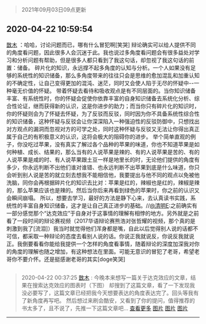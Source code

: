 > 2021年09月03日09点更新
<link rel="stylesheet" href="https://cdn.jsdelivr.net/gh/taotie6/sampleJSON@main/css/photo_show.css">


 ## 2020-04-22 10:59:54 

 [㪚木](https://www.coolapk.com/feed/18251618?shareKey=MWE4NjA0YzJkNjMwNjEzMTc1NGE~) ：哈哈，讨论问题而已，哪有什么冒犯啊[笑哭]
辩论确实可以给人提供不同的角度看问题，因此很多人会沉迷于此。我也说过多角度看问题会有很多益处对学习和分析问题有帮助，但是很多人都只看到了我这句话，却忽视了我这句话的前置：储备。
碎片化的知识，永远撑不起多角度的认知与分析<!--break-->。一个人如果没有足够的系统性的知识储备，那么多角度带来的往往只会是思维的愈加混乱和加重认知的不确定性，让自己变得更加的混沌、迷茫，同时又会使人陷于无尽的怀疑中--一种毫无价值的怀疑。
带着怀疑去看待和吸收观点是有不同层面的。当你知识储备丰富、有系统性时，你的怀疑会促使你依靠丰富的自身知识储备去系统化分析、综合性论证，继而获得新的认识，这是你进步的助力；而当你只有碎片化的知识时，你的怀疑则会为了怀疑去怀疑，为了反驳而反驳，同时因为你不具备系统性综合性的知识储备，这种怀疑与反驳会让你深深陷入一种强迫性的反驳防御中，只想找出对方观点的漏洞而忽视对方的可学之处，同时这种怀疑与反驳又无法让你得出真正属于自己的有积极意义的认识，这将会极大的阻碍你的进步。
举个简单直观的例子，你没吃过苹果，没有真实了解过各个品种的苹果的味道，你也不知道苹果是如何种植、成长、结果的，那么当有的人说苹果是辣的、有的人说苹果是苦的、有的人说苹果是咸的时、有人说苹果跟土豆一样是地里长的时，无论他们提供的角度有多少，你永远判断不出他们谁对谁错、也永远判断不出苹果到底是什么味道，你只会听到别人说是苦的就立刻去想我不能相信他，我要提出与他不同的观点以免被他洗脑，同你会再根据碎片化的知识去比对：苹果是红的，辣椒也是红的，辣椒是辣的，那么苹果应该也是辣的。然后当你后来再看到绿色的苹果时，你之前的认识又会瞬间崩塌。
所以，想要去学习，最好的方法是静下心来，去认真读书实践，系统性的丰富自身知识储备，这才是让自己真正进步的基础。//<a class="feed-link-uname" href="/u/清明E">@清明E</a>:之前确实有一部分感觉那个“达克效应”于自身对于这事情的理解有相悖的地方。另外就是之前看了一段时间的辩论赛视频（2017华语辩论赛熊浩对张哲耀的视频，那个真的是刺激到我了[流泪]）我当时就觉得他们浑身都是嘴，自此以后觉得别人说的话都不可信，都采取一种辩论的态度去看别人说的话。你说正我就说反，你说反我就说正。我倒要看看你能给我提供一个怎样的角度看事情，随着辩论的深度加深我对你的角度的理解也随之增加，有这种想法在里面。可能无意识的冒犯了老哥，希望老哥你不要介怀。还是挺感谢老哥的其实[doge笑哭] 

<div class="album">
<img class="img-item" src="" />
</div>

> 2020-04-22 00:37:25 
> [㪚木](https://www.coolapk.com/feed/18245611?shareKey=MjkyNGUzMTdjYzU3NjEzMTc1NGE~) : 今晚本来想写一篇关于达克效应的文章，结果在搜索达克效应的图表时（下图） 却搜到了这篇文章，看了一下发现我没必要写了，这篇文章已经把我今天想要表达的角度表达完了。回头等我有了新角度再写吧。 然后想过来刷会酷安，又看到了你的提问，值得推荐的书太多了，且不说了，先推一下这篇文章吧... <a href="">查看更多</a> 
[图片](http://image.coolapk.com/feed/2020/0422/00/1081091_a95efc72_7043_1986@700x456.jpeg)
[图片](http://image.coolapk.com/feed/2020/0422/00/1081091_f19868fd_7043_1988@640x360.jpeg)
[图片](http://image.coolapk.com/feed/2020/0422/00/1081091_e638e965_7043_199@640x360.jpeg)

 ------- 

